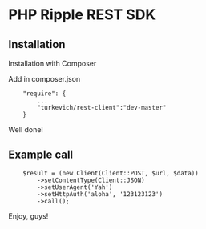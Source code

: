 # PHP Ripple REST SDK
## Installation

Installation with Composer

Add in composer.json
~~~
    "require": {
        ...
        "turkevich/rest-client":"dev-master"
    }
~~~

Well done!

## Example call
~~~
    $result = (new Client(Client::POST, $url, $data))
        ->setContentType(Client::JSON)
        ->setUserAgent('Yah')
        ->setHttpAuth('aloha', '123123123')
        ->call();
~~~

Enjoy, guys!
